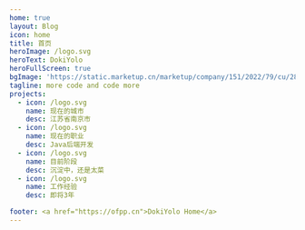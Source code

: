 ```yaml
---
home: true
layout: Blog
icon: home
title: 首页
heroImage: /logo.svg
heroText: DokiYolo
heroFullScreen: true
bgImage: 'https://static.marketup.cn/marketup/company/151/2022/79/cu/2809847835962369/20220709140209597-l3eis5as5v9h.png'
tagline: more code and code more
projects:
  - icon: /logo.svg
    name: 现在的城市
    desc: 江苏省南京市
  - icon: /logo.svg
    name: 现在的职业
    desc: Java后端开发
  - icon: /logo.svg
    name: 目前阶段
    desc: 沉淀中，还是太菜
  - icon: /logo.svg
    name: 工作经验
    desc: 即将3年

footer: <a href="https://ofpp.cn">DokiYolo Home</a>
---
```

